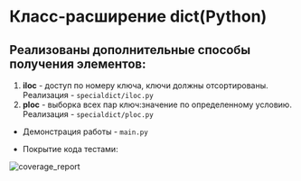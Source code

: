 # Класс-расширение dict(Python)

## Реализованы дополнительные способы получения элементов:  
1. **iloc** - доступ по номеру ключа, ключи должны отсортированы. Реализация - `specialdict/iloc.py`  
2. **ploc** -  выборка всех пар ключ:значение по определенному условию. Реализация - `specialdict/ploc.py`  

- Демонстрация работы - `main.py`  

- Покрытие кода тестами:  

![coverage_report](https://user-images.githubusercontent.com/46486971/149651029-1c370981-04e0-4ec4-8b6e-e6b0b6a8a44f.png)
